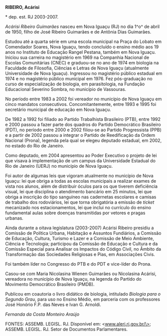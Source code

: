 **RIBEIRO, Acárisi**

\* dep. est. RJ 2003-2007.

*Acárisi Ribeiro Guimarães* nasceu em Nova Iguaçu (RJ) no dia 1^o^ de
abril de 1950, filho de José Ribeiro Guimarães e de Antônia Dias
Guimarães.

Estudou até a quarta série em uma escola municipal na Praça do Lobato em
Comendador Soares, Nova Iguaçu, tendo concluído o ensino médio aos 19
anos no Instituto de Educação Rangel Pestana, também em Nova Iguaçu.
Iniciou sua carreira no magistério em 1969 na Companhia Nacional de
Escolas Comunitárias (CNEC) e graduou-se no ano de 1974 em biologia na
Faculdade de Filosofia, Ciências e Letras de Nova Iguaçu (atualmente
Universidade de Nova Iguaçu). Ingressou no magistério público estadual
em 1974 e no magistério público municipal em 1976. Fez pós-graduação no
curso de especialização de biologia, em parasitologia, na Fundação
Educacional Severino Sombra, no município de Vassouras.

No período entre 1983 a 2002 foi vereador no município de Nova Iguaçu em
cinco mandatos consecutivos. Concomitantemente, entre 1993 e 1995 foi
secretário municipal de educação em Nova Iguaçu.

De 1982 a 1992 foi filiado ao Partido Trabalhista Brasileiro (PTB),
entre 1992 e 2000 passou a fazer parte dos quadros do Partido
Democrático Brasileiro (PDT), no período entre 2000 e 2002 filiou-se ao
Partido Progressista (PPB) e a partir de 2002 passou a integrar o
Partido de Reedificação da Ordem Nacional (Prona), legenda pela qual se
elegeu deputado estadual, em 2002, no estado do Rio de Janeiro.

Como deputado, em 2004 apresentou ao Poder Executivo o projeto de lei
que visava à implementação de um campus da Universidade Estadual do Rio
de Janeiro (UERJ) no município de Nova Iguaçu.

Foi autor de algumas leis que vigoram atualmente no município de Nova
Iguaçu: lei que obriga a todas as escolas municipais a realizar exames
de vista nos alunos, além de distribuir óculos para os que tiverem
deficiência visual, lei que disciplina o atendimento bancário em 25
minutos, lei que obriga a inscrição do tipo sanguíneo nas cadernetas
escolares e camisas de trabalho dos rodoviários, lei que torna
obrigatória a emissão de *ticket* mecanizado nos estacionamentos, lei
que inclui no currículo do ensino fundamental aulas sobre doenças
transmitidas por vetores e pragas urbanas.

Ainda durante a oitava legislatura (2003-2007) Acárisi Ribeiro presidiu
a Comissão de Política Urbana, Habitação e Assuntos Fundiários, a
Comissão de Educação, Cultura, Turismo e Lazer e a Comissão de Meio
Ambiente, Ciência e Tecnologia; participou da Comissão de Educação e
Cultura e da Comissão Especial para Analisar os Impactos do Código
Civil, no Âmbito da Transformação das Sociedades Religiosas e Pias, em
Associações Civis.

Foi também líder no Congresso do PTB e do PDT e vice-líder do Prona.

Casou-se com Maria Nicolasina Wienen Guimarães ou Nicolasina Acárisi,
vereadora no município de Nova Iguaçu, na legenda do Partido do
Movimento Democrático Brasileiro (PMDB).

Publicou em coautoria o livro didático de biologia, intitulado *Biologia
para o Segundo Grau*, para uso no Ensino Médio, em parceria com os
professores José Honório F.P. das Neves e Ivan G. Arnoldi.

*Fernanda da Costa Monteiro Araújo*

FONTES: ASSEMB. LEGISL. RJ. Disponível em: \<www.alerj.rj.gov.br/\>;
ASSEMB. LEGISL. RJ. Setor de Documentos Parlamentares.
